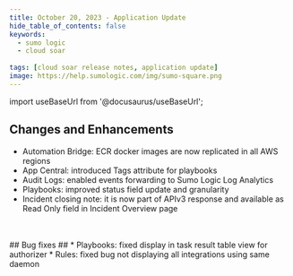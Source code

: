 ```yaml
---
title: October 20, 2023 - Application Update
hide_table_of_contents: false
keywords:
  - sumo logic
  - cloud soar
 
tags: [cloud soar release notes, application update]
image: https://help.sumologic.com/img/sumo-square.png
---
```


import useBaseUrl from '@docusaurus/useBaseUrl';

## Changes and Enhancements ##
* Automation Bridge: ECR docker images are now replicated in all AWS regions
* App Central: introduced Tags attribute for playbooks
* Audit Logs: enabled events forwarding to Sumo Logic Log Analytics 
* Playbooks: improved status field update and granularity
* Incident closing note: it is now part of APIv3 response and available as Read Only field in Incident Overview page
<br/>
<br/>
## Bug fixes ##
* Playbooks: fixed display in task result table view for authorizer
* Rules: fixed bug not displaying all integrations using same daemon
